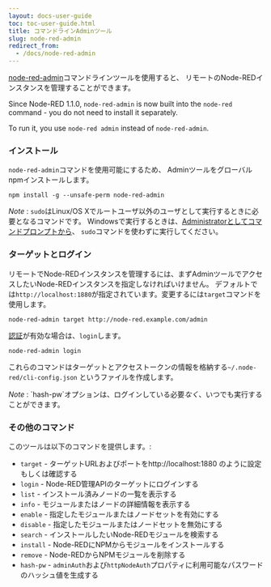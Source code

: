 ```yaml
---
layout: docs-user-guide
toc: toc-user-guide.html
title: コマンドラインAdminツール
slug: node-red-admin
redirect_from:
  - /docs/node-red-admin
---
```


[node-red-admin](http://npmjs.org/package/node-red-admin)コマンドラインツールを使用すると、
リモートのNode-REDインスタンスを管理することができます。

Since Node-RED 1.1.0, `node-red-admin` is now built into the `node-red` command -
you do not need to install it separately.

To run it, you use `node-red admin` instead of `node-red-admin`.


### インストール

`node-red-admin`コマンドを使用可能にするため、
Adminツールをグローバルnpmインストールします。

    npm install -g --unsafe-perm node-red-admin

<div class="doc-callout">
<em>Note</em> : <code>sudo</code>はLinux/OS Xでルートユーザ以外のユーザとして実行するときに必要となるコマンドです。
Windowsで実行するときは、<a href="https://technet.microsoft.com/en-gb/library/cc947813%28v=ws.10%29.aspx">Administratorとしてコマンドプロンプトから</a>、
<code>sudo</code>コマンドを使わずに実行してください。
</div>


### ターゲットとログイン

リモートでNode-REDインスタンスを管理するには、まずAdminツールでアクセスしたいNode-REDインスタンスを指定しなければいけません。
デフォルトでは`http://localhost:1880`が指定されています。変更するには`target`コマンドを使用します。

    node-red-admin target http://node-red.example.com/admin

[認証](/docs/user-guide/runtime/securing-node-red)が有効な場合は、`login`します。

    node-red-admin login

これらのコマンドはターゲットとアクセストークンの情報を格納する`~/.node-red/cli-config.json` 
というファイルを作成します。

<div class="doc-callout">
<em>Note</em> : `hash-pw`オプションは、ログインしている必要<i>なく</i>、いつでも実行することができます。
</div>

### その他のコマンド

このツールは以下のコマンドを提供します。:

 - `target`  - ターゲットURLおよびポートをhttp://localhost:1880 のように設定もしくは確認する
 - `login`   - Node-RED管理APIのターゲットにログインする
 - `list`    - インストール済みノードの一覧を表示する
 - `info`    - モジュールまたはノードの詳細情報を表示する
 - `enable`  - 指定したモジュールまたはノードセットを有効にする
 - `disable` - 指定したモジュールまたはノードセットを無効にする
 - `search`  - インストールしたいNode-REDモジュールを検索する
 - `install` - Node-REDにNPMからモジュールをインストールする
 - `remove`  - Node-REDからNPMモジュールを削除する
 - `hash-pw` - `adminAuth`および`httpNodeAuth`プロパティに利用可能なパスワードのハッシュ値を生成する